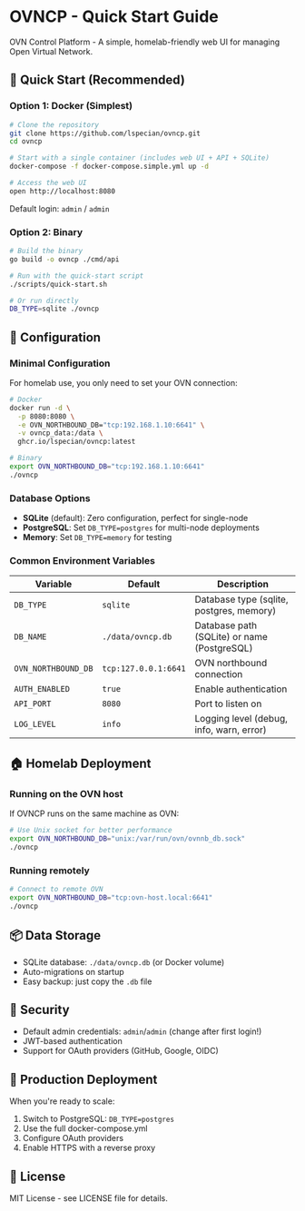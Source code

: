 # OVNCP - Quick Start Guide

OVN Control Platform - A simple, homelab-friendly web UI for managing Open Virtual Network.

## 🚀 Quick Start (Recommended)

### Option 1: Docker (Simplest)

```bash
# Clone the repository
git clone https://github.com/lspecian/ovncp.git
cd ovncp

# Start with a single container (includes web UI + API + SQLite)
docker-compose -f docker-compose.simple.yml up -d

# Access the web UI
open http://localhost:8080
```

Default login: `admin` / `admin`

### Option 2: Binary

```bash
# Build the binary
go build -o ovncp ./cmd/api

# Run with the quick-start script
./scripts/quick-start.sh

# Or run directly
DB_TYPE=sqlite ./ovncp
```

## 🔧 Configuration

### Minimal Configuration

For homelab use, you only need to set your OVN connection:

```bash
# Docker
docker run -d \
  -p 8080:8080 \
  -e OVN_NORTHBOUND_DB="tcp:192.168.1.10:6641" \
  -v ovncp_data:/data \
  ghcr.io/lspecian/ovncp:latest

# Binary
export OVN_NORTHBOUND_DB="tcp:192.168.1.10:6641"
./ovncp
```

### Database Options

- **SQLite** (default): Zero configuration, perfect for single-node
- **PostgreSQL**: Set `DB_TYPE=postgres` for multi-node deployments
- **Memory**: Set `DB_TYPE=memory` for testing

### Common Environment Variables

| Variable | Default | Description |
|----------|---------|-------------|
| `DB_TYPE` | `sqlite` | Database type (sqlite, postgres, memory) |
| `DB_NAME` | `./data/ovncp.db` | Database path (SQLite) or name (PostgreSQL) |
| `OVN_NORTHBOUND_DB` | `tcp:127.0.0.1:6641` | OVN northbound connection |
| `AUTH_ENABLED` | `true` | Enable authentication |
| `API_PORT` | `8080` | Port to listen on |
| `LOG_LEVEL` | `info` | Logging level (debug, info, warn, error) |

## 🏠 Homelab Deployment

### Running on the OVN host

If OVNCP runs on the same machine as OVN:

```bash
# Use Unix socket for better performance
export OVN_NORTHBOUND_DB="unix:/var/run/ovn/ovnnb_db.sock"
./ovncp
```

### Running remotely

```bash
# Connect to remote OVN
export OVN_NORTHBOUND_DB="tcp:ovn-host.local:6641"
./ovncp
```

## 📦 Data Storage

- SQLite database: `./data/ovncp.db` (or Docker volume)
- Auto-migrations on startup
- Easy backup: just copy the `.db` file

## 🔐 Security

- Default admin credentials: `admin`/`admin` (change after first login!)
- JWT-based authentication
- Support for OAuth providers (GitHub, Google, OIDC)

## 🚀 Production Deployment

When you're ready to scale:

1. Switch to PostgreSQL: `DB_TYPE=postgres`
2. Use the full docker-compose.yml
3. Configure OAuth providers
4. Enable HTTPS with a reverse proxy

## 📝 License

MIT License - see LICENSE file for details.